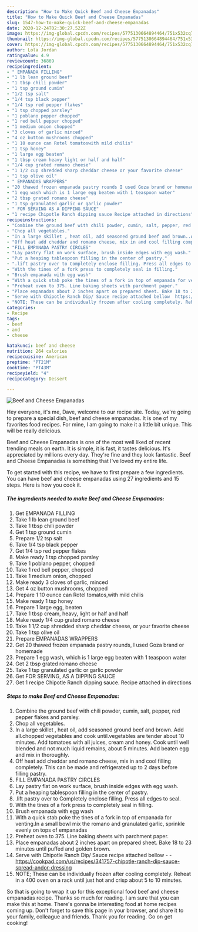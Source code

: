 ```yaml
---
description: "How to Make Quick Beef and Cheese Empanadas"
title: "How to Make Quick Beef and Cheese Empanadas"
slug: 1547-how-to-make-quick-beef-and-cheese-empanadas
date: 2020-12-24T02:30:27.522Z
image: https://img-global.cpcdn.com/recipes/5775130664894464/751x532cq70/beef-and-cheese-empanadas-recipe-main-photo.jpg
thumbnail: https://img-global.cpcdn.com/recipes/5775130664894464/751x532cq70/beef-and-cheese-empanadas-recipe-main-photo.jpg
cover: https://img-global.cpcdn.com/recipes/5775130664894464/751x532cq70/beef-and-cheese-empanadas-recipe-main-photo.jpg
author: Lola Jordan
ratingvalue: 4.9
reviewcount: 36869
recipeingredient:
- " EMPANADA FILLING"
- "1 lb lean ground beef"
- "1 tbsp chili powder"
- "1 tsp ground cumin"
- "1/2 tsp salt"
- "1/4 tsp black pepper"
- "1/4 tsp red pepper flakes"
- "1 tsp chopped parsley"
- "1 poblano pepper chopped"
- "1 red bell pepper chopped"
- "1 medium onion chopped"
- "3 cloves of garlic minced"
- "4 oz button mushrooms chopped"
- "1 10 ounce can Rotel tomatoswith mild chilis"
- "1 tsp honey"
- "1 large egg beaten"
- "1 tbsp cream heavy light or half and half"
- "1/4 cup grated romano cheese"
- "1 1/2 cup shredded sharp cheddar cheese or your favorite cheese"
- "1 tsp olive oil"
- " EMPANADAS WRAPPERS"
- "20 thawed frozen empanada pastry rounds I used Goza brand or homemade"
- "1 egg wash which is 1 large egg beaten with 1 teaspoon water"
- "2 tbsp grated romano cheese"
- "1 tsp granulated garlic or garlic powder"
- " FOR SERVING AS A DIPPING SAUCE"
- "1 recipe Chipotle Ranch dipping sauce Recipe attached in directions"
recipeinstructions:
- "Combine the ground beef with chili powder, cumin, salt, pepper, red pepper flakes and parsley."
- "Chop all vegetables."
- "In a large skillet , heat oil, add seasoned ground beef and brown..Add all.chopped vegetables and cook until.vegetables are tender about 10 minutes. Add tomatoes with all juices, cream and honey. Cook until well blended and not much liquid remains, about 5 minutes. Add beaten egg and mix in thoroughly."
- "Off heat add cheddar and romano cheese, mix in and cool filling completely. This can be made and refrigerated up to 2 days before filling pastry."
- "FILL EMPANADA PASTRY CIRCLES"
- "Lay pastry flat on work surface, brush inside edges with egg wash."
- "Put a heaping tablespoon filling in the center of pastry."
- ".lift pastry over to Completely enclose filling. Press all edges to seal."
- "With the tines of a fork press to completely seal in filling."
- "Brush empanada with egg wash"
- "With a quick stab poke the tines of a fork in top of empanada for venting.In a small bowl mix the romano and granulated garlic, sprinkle evenly on tops of empanadas"
- "Preheat oven to 375. Line baking sheets with parchment paper."
- "Place empanadas about 2 inches apart on prepared sheet. Bake 18 to 23 minutes until puffed and golden brown."
- "Serve with Chipotle Ranch Dip/ Sauce recipe attached bellow  https://cookpad.com/us/recipes/341757-chipotle-ranch-dip-sauce-spread-andor-dressing"
- "NOTE; These can be individually frozen after cooling completely. Reheat in a 400 oven on a rack until just hot and crisp about 5 to 10 minutes."
categories:
- Recipe
tags:
- beef
- and
- cheese

katakunci: beef and cheese 
nutrition: 264 calories
recipecuisine: American
preptime: "PT21M"
cooktime: "PT43M"
recipeyield: "4"
recipecategory: Dessert

---
```



![Beef and Cheese Empanadas](https://img-global.cpcdn.com/recipes/5775130664894464/751x532cq70/beef-and-cheese-empanadas-recipe-main-photo.jpg)

Hey everyone, it's me, Dave, welcome to our recipe site. Today, we're going to prepare a special dish, beef and cheese empanadas. It is one of my favorites food recipes. For mine, I am going to make it a little bit unique. This will be really delicious.

Beef and Cheese Empanadas is one of the most well liked of recent trending meals on earth. It is simple, it is fast, it tastes delicious. It's appreciated by millions every day. They're fine and they look fantastic. Beef and Cheese Empanadas is something that I've loved my entire life.




To get started with this recipe, we have to first prepare a few ingredients. You can have beef and cheese empanadas using 27 ingredients and 15 steps. Here is how you cook it.

<!--inarticleads1-->

##### The ingredients needed to make Beef and Cheese Empanadas:

1. Get  EMPANADA FILLING
1. Take 1 lb lean ground beef
1. Take 1 tbsp chili powder
1. Get 1 tsp ground cumin
1. Prepare 1/2 tsp salt
1. Take 1/4 tsp black pepper
1. Get 1/4 tsp red pepper flakes
1. Make ready 1 tsp chopped parsley
1. Take 1 poblano pepper, chopped
1. Take 1 red bell pepper, chopped
1. Take 1 medium onion, chopped
1. Make ready 3 cloves of garlic, minced
1. Get 4 oz button mushrooms, chopped
1. Prepare 1 10 ounce can Rotel tomatos,with mild chilis
1. Make ready 1 tsp honey
1. Prepare 1 large egg, beaten
1. Take 1 tbsp cream, heavy, light or half and half
1. Make ready 1/4 cup grated romano cheese
1. Take 1 1/2 cup shredded sharp cheddar cheese, or your favorite cheese
1. Take 1 tsp olive oil
1. Prepare  EMPANADAS WRAPPERS
1. Get 20 thawed frozen empanada pastry rounds, I used Goza brand or homemade
1. Prepare 1 egg wash, which is 1 large egg beaten with 1 teaspoon water
1. Get 2 tbsp grated romano cheese
1. Take 1 tsp granulated garlic or garlic powder
1. Get  FOR SERVING, AS A DIPPING SAUCE
1. Get 1 recipe Chipotle Ranch dipping sauce. Recipe attached in directions




<!--inarticleads2-->

##### Steps to make Beef and Cheese Empanadas:

1. Combine the ground beef with chili powder, cumin, salt, pepper, red pepper flakes and parsley.
1. Chop all vegetables.
1. In a large skillet , heat oil, add seasoned ground beef and brown..Add all.chopped vegetables and cook until.vegetables are tender about 10 minutes. Add tomatoes with all juices, cream and honey. Cook until well blended and not much liquid remains, about 5 minutes. Add beaten egg and mix in thoroughly.
1. Off heat add cheddar and romano cheese, mix in and cool filling completely. This can be made and refrigerated up to 2 days before filling pastry.
1. FILL EMPANADA PASTRY CIRCLES
1. Lay pastry flat on work surface, brush inside edges with egg wash.
1. Put a heaping tablespoon filling in the center of pastry.
1. .lift pastry over to Completely enclose filling. Press all edges to seal.
1. With the tines of a fork press to completely seal in filling.
1. Brush empanada with egg wash
1. With a quick stab poke the tines of a fork in top of empanada for venting.In a small bowl mix the romano and granulated garlic, sprinkle evenly on tops of empanadas
1. Preheat oven to 375. Line baking sheets with parchment paper.
1. Place empanadas about 2 inches apart on prepared sheet. Bake 18 to 23 minutes until puffed and golden brown.
1. Serve with Chipotle Ranch Dip/ Sauce recipe attached bellow -  - https://cookpad.com/us/recipes/341757-chipotle-ranch-dip-sauce-spread-andor-dressing
1. NOTE; These can be individually frozen after cooling completely. Reheat in a 400 oven on a rack until just hot and crisp about 5 to 10 minutes.




So that is going to wrap it up for this exceptional food beef and cheese empanadas recipe. Thanks so much for reading. I am sure that you can make this at home. There's gonna be interesting food at home recipes coming up. Don't forget to save this page in your browser, and share it to your family, colleague and friends. Thank you for reading. Go on get cooking!
